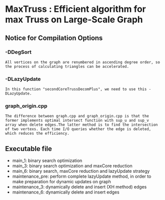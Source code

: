 # MaxTruss : Efficient algorithm for max Truss on Large-Scale Graph
## Notice for Compilation Options
### -DDegSort
```
All vertices on the graph are renumbered in ascending degree order, so the process of calculating triangles can be accelerated.
```

### -DLazyUpdate

```
In this function "secondCoreTrussDecomPlus", we need to use this -DLazyUpdate.
```

### graph_origin.cpp

```
The difference between graph.cpp and graph_origin.cpp is that the former implements optimal intersect function with sup_u and sup_v array when delete edges.The latter method is to find the intersection of two vertexs. Each time I/O queries whether the edge is deleted, which reduces the efficiency.
```


## Executable file
- main_1: binary search optimization
- main_3: binary search optimization and maxCore reduction
- main_6: binary search, maxCore reduction and lazyUpdate strategy
- maintenance_pre: perform complete lazyUpdate method, in order to make preparation for dynamic updates on graph 
- maintenance_3: dynamically delete and insert (XH method) edges
- maintenance_6: dynamically delete and insert edges
